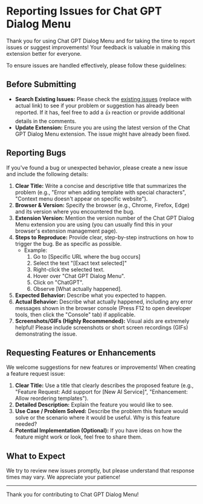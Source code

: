 # Reporting Issues for Chat GPT Dialog Menu

Thank you for using Chat GPT Dialog Menu and for taking the time to report issues or suggest improvements! Your feedback is valuable in making this extension better for everyone.

To ensure issues are handled effectively, please follow these guidelines:

## Before Submitting

* **Search Existing Issues:** Please check the [existing issues](link-to-your-repo-issues-page) (replace with actual link) to see if your problem or suggestion has already been reported. If it has, feel free to add a 👍 reaction or provide additional details in the comments.
* **Update Extension:** Ensure you are using the latest version of the Chat GPT Dialog Menu extension. The issue might have already been fixed.

## Reporting Bugs

If you've found a bug or unexpected behavior, please create a new issue and include the following details:

1.  **Clear Title:** Write a concise and descriptive title that summarizes the problem (e.g., "Error when adding template with special characters", "Context menu doesn't appear on specific website").
2.  **Browser & Version:** Specify the browser (e.g., Chrome, Firefox, Edge) and its version where you encountered the bug.
3.  **Extension Version:** Mention the version number of the Chat GPT Dialog Menu extension you are using (you can usually find this in your browser's extension management page).
4.  **Steps to Reproduce:** Provide clear, step-by-step instructions on how to trigger the bug. Be as specific as possible.
    * Example:
        1.  Go to [Specific URL where the bug occurs]
        2.  Select the text "[Exact text selected]"
        3.  Right-click the selected text.
        4.  Hover over "Chat GPT Dialog Menu".
        5.  Click on "ChatGPT".
        6.  Observe [What actually happened].
5.  **Expected Behavior:** Describe what you expected to happen.
6.  **Actual Behavior:** Describe what actually happened, including any error messages shown in the browser console (Press F12 to open developer tools, then click the "Console" tab) if applicable.
7.  **Screenshots/GIFs (Highly Recommended):** Visual aids are extremely helpful! Please include screenshots or short screen recordings (GIFs) demonstrating the issue.

## Requesting Features or Enhancements

We welcome suggestions for new features or improvements! When creating a feature request issue:

1.  **Clear Title:** Use a title that clearly describes the proposed feature (e.g., "Feature Request: Add support for [New AI Service]", "Enhancement: Allow reordering templates").
2.  **Detailed Description:** Explain the feature you would like to see.
3.  **Use Case / Problem Solved:** Describe the problem this feature would solve or the scenario where it would be useful. Why is this feature needed?
4.  **Potential Implementation (Optional):** If you have ideas on how the feature might work or look, feel free to share them.

## What to Expect

We try to review new issues promptly, but please understand that response times may vary. We appreciate your patience!

---

Thank you for contributing to Chat GPT Dialog Menu!
